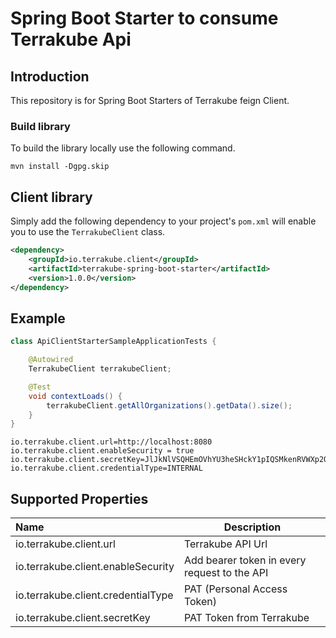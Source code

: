 # Spring Boot Starter to consume Terrakube Api

## Introduction

This repository is for Spring Boot Starters of Terrakube feign Client.

### Build library

To build the library locally use the following command.

```
mvn install -Dgpg.skip
```

## Client library

Simply add the following dependency to your project's `pom.xml` will enable you to use the `TerrakubeClient` class.

```xml
<dependency>
    <groupId>io.terrakube.client</groupId>
    <artifactId>terrakube-spring-boot-starter</artifactId>
    <version>1.0.0</version>
</dependency>
```

## Example
```java
class ApiClientStarterSampleApplicationTests {

    @Autowired
    TerrakubeClient terrakubeClient;

    @Test
    void contextLoads() {
        terrakubeClient.getAllOrganizations().getData().size();
    }
}
```

```
io.terrakube.client.url=http://localhost:8080
io.terrakube.client.enableSecurity = true
io.terrakube.client.secretKey=JlJkNlVSQHEmOVhYU3heSHckY1pIQSMkenRVWXp2QEU=
io.terrakube.client.credentialType=INTERNAL
```

## Supported Properties 
| Name                               | Description                                  |
|:-----------------------------------|----------------------------------------------|
| io.terrakube.client.url            | Terrakube API Url                            |
| io.terrakube.client.enableSecurity | Add bearer token in every request to the API |
| io.terrakube.client.credentialType | PAT (Personal Access Token)                  |
| io.terrakube.client.secretKey      | PAT Token from Terrakube                     |

